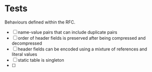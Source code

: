 Tests
=====

Behaviours defined within the RFC.

- [ ] name-value pairs that can include duplicate pairs
- [ ] order of header fields is preserved after being compressed and decompressed
- [ ] header fields can be encoded using a mixture of references and literal values
- [ ] static table is singleton
- [ ]
